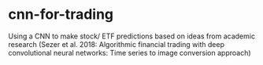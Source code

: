 # cnn-for-trading
 Using a CNN to make stock/ ETF predictions based on ideas from academic research 
 (Sezer et al. 2018: Algorithmic financial trading with deep convolutional neural networks: Time series to image conversion approach)
